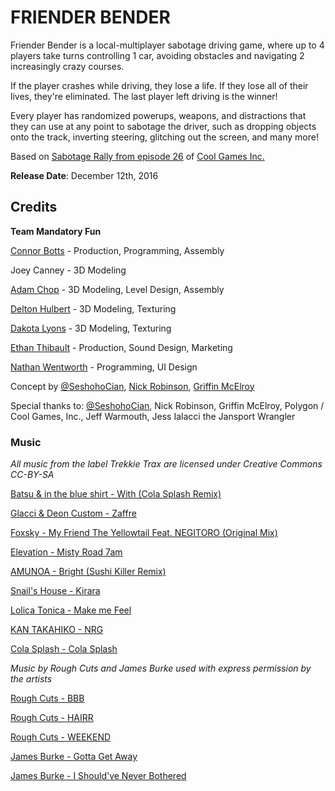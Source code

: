 # FRIENDER BENDER

Friender Bender is a local-multiplayer sabotage driving game, where up to 4 players take turns controlling 1 car, avoiding obstacles and navigating 2 increasingly crazy courses.

If the player crashes while driving, they lose a life. If they lose all of their lives, they're eliminated. The last player left driving is the winner!

Every player has randomized powerups, weapons, and distractions that they can use at any point to sabotage the driver, such as dropping objects onto the track, inverting steering, glitching out the screen, and many more!

Based on [Sabotage Rally from episode 26](https://soundcloud.com/coolgamesinc/episode-26-sabotage-rally#t=32:24) of [Cool Games Inc.](http://www.polygon.com/coolgames-inc)

**Release Date**: December 12th, 2016

## Credits

**Team Mandatory Fun**

[Connor Botts](http://connor.games) - Production, Programming, Assembly

Joey Canney - 3D Modeling

[Adam Chop](http://adamchop.co.nf) - 3D Modeling, Level Design, Assembly

[Delton Hulbert](http://deltonhulbert.com) - 3D Modeling, Texturing

[Dakota Lyons](https://twitter.com/DakotaDal) - 3D Modeling, Texturing

[Ethan Thibault](http://ethanthibault.xyz) - Production, Sound Design, Marketing

[Nathan Wentworth](https://nathanwentworth.co) - Programming, UI Design

Concept by [@SeshohoCian](https://twitter.com/SeshohoCian), [Nick Robinson](https://twitter.com/babylonian), [Griffin McElroy](https://twitter.com/griffinmcelroy)

Special thanks to: [@SeshohoCian](https://twitter.com/SeshohoCian), Nick Robinson, Griffin McElroy, Polygon / Cool Games, Inc., Jeff Warmouth, Jess Ialacci the Jansport Wrangler

### Music

_All music from the label Trekkie Trax are licensed under Creative Commons CC-BY-SA_

[Batsu & in the blue shirt - With (Cola Splash Remix)](https://soundcloud.com/trekkie-trax/batsu-in-the-blue-shirt-with-cola-splash-remix?in=nathanwentworth/sets/friender-bender)

[Glacci & Deon Custom - Zaffre](https://soundcloud.com/trekkie-trax/glacci-deon-custom-zaffre-nest-hq-premiere?in=nathanwentworth/sets/friender-bender)

[Foxsky - My Friend The Yellowtail Feat. NEGITORO (Original Mix)](https://soundcloud.com/trekkie-trax/foxsky-my-friend-the-yellowtail-feat-negitoro-original-mix?in=nathanwentworth/sets/friender-bender)

[Elevation - Misty Road 7am](https://soundcloud.com/trekkie-trax/elevation-misty-road-7am?in=nathanwentworth/sets/friender-bender)

[AMUNOA - Bright (Sushi Killer Remix)](https://soundcloud.com/trekkie-trax/amunoa-bright-sushi-killer-remix?in=nathanwentworth/sets/friender-bender)

[Snail's House - Kirara](https://soundcloud.com/trekkie-trax/snails-house-kirara?in=nathanwentworth/sets/friender-bender)

[Lolica Tonica - Make me Feel](https://soundcloud.com/trekkie-trax/lolica-tonica-make-me-feel?in=nathanwentworth/sets/friender-bender)

[KAN TAKAHIKO - NRG](https://soundcloud.com/trekkie-trax/kan-takahiko-nrg?in=nathanwentworth/sets/friender-bender)

[Cola Splash - Cola Splash](https://soundcloud.com/trekkie-trax/cola-splash-cola-splash?in=nathanwentworth/sets/friender-bender)

_Music by Rough Cuts and James Burke used with express permission by the artists_

[Rough Cuts - BBB](https://roughcuts.bandcamp.com/)

[Rough Cuts - HAIRR](https://roughcuts.bandcamp.com/)

[Rough Cuts - WEEKEND](https://roughcuts.bandcamp.com/)

[James Burke - Gotta Get Away](https://jamesburke.bandcamp.com/track/gotta-get-away)

[James Burke - I Should've Never Bothered](https://jamesburke.bandcamp.com/track/i-shouldve-never-bothered)